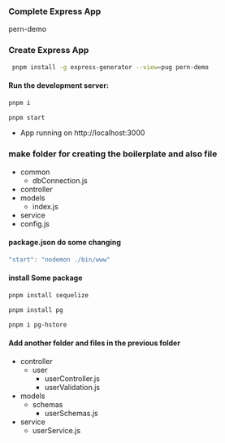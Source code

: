 ### Complete Express App
pern-demo

### Create Express App 

``` sh
 pnpm install -g express-generator --view=pug pern-demo
```

#### Run the development server:

``` sh
pnpm i
```

```sh
pnpm start
```

- App running on 
http://localhost:3000

### make folder for creating the boilerplate and also file
- common 
  - dbConnection.js
- controller 
- models 
  - index.js
- service
- config.js

#### package.json do some changing

``` js
"start": "nodemon ./bin/www"
```

#### install Some package

```sh
pnpm install sequelize
```

```sh
pnpm install pg
```

```sh
pnpm i pg-hstore
```

#### Add another folder and files in the previous folder

- controller  
  - user 
    - userController.js
    - userValidation.js
- models
  - schemas 
     - userSchemas.js
- service
  - userService.js